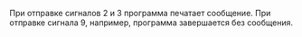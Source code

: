 При отправке сигналов 2 и 3 программа печатает сообщение. При отправке сигнала 9, например, программа завершается без сообщения.